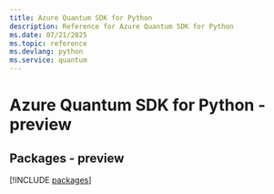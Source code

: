```yaml
---
title: Azure Quantum SDK for Python
description: Reference for Azure Quantum SDK for Python
ms.date: 07/21/2025
ms.topic: reference
ms.devlang: python
ms.service: quantum
---
```

# Azure Quantum SDK for Python - preview
## Packages - preview
[!INCLUDE [packages](quantum-index.md)]